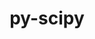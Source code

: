 ---
title: "py-scipy"
layout: cache
categories: [package, develop-2023-05-18]
meta: {"versions": ["1.10.1"], "compilers": ["gcc@=11.1.0", "gcc@=11.3.0", "gcc@=12.1.0"], "oss": ["ubuntu20.04", "ubuntu22.04"], "platforms": ["linux"], "targets": ["ppc64le", "x86_64_v3"], "stacks": ["e4s", "e4s-power", "ml-linux-x86_64-cpu", "ml-linux-x86_64-cuda", "ml-linux-x86_64-rocm", "root", "tutorial"], "num_specs": 8, "num_specs_by_stack": {"root": 8, "e4s-power": 2, "e4s": 1, "ml-linux-x86_64-cuda": 3, "ml-linux-x86_64-cpu": 3, "ml-linux-x86_64-rocm": 2, "tutorial": 1}}
spec_details: [{"hash": "p7vjwivva3rrfjzj2bm5pox7uae2lxog", "compiler": "gcc@=11.1.0", "versions": ["1.10.1"], "os": "ubuntu20.04", "platform": "linux", "target": "ppc64le", "variants": ["build_system=python_pip"], "stacks": ["root", "e4s-power"], "size": "-", "tarball": "https://binaries.spack.io/releases/develop-2023-05-18/build_cache/linux-ubuntu20.04-ppc64le/gcc-11.1.0/py-scipy-1.10.1/linux-ubuntu20.04-ppc64le-gcc-11.1.0-py-scipy-1.10.1-p7vjwivva3rrfjzj2bm5pox7uae2lxog.spack"}, {"hash": "ol2gxe57kacgo43vqvsulx6o4xijfndn", "compiler": "gcc@=11.1.0", "versions": ["1.10.1"], "os": "ubuntu20.04", "platform": "linux", "target": "ppc64le", "variants": ["build_system=python_pip"], "stacks": ["root", "e4s-power"], "size": "-", "tarball": "https://binaries.spack.io/releases/develop-2023-05-18/build_cache/linux-ubuntu20.04-ppc64le/gcc-11.1.0/py-scipy-1.10.1/linux-ubuntu20.04-ppc64le-gcc-11.1.0-py-scipy-1.10.1-ol2gxe57kacgo43vqvsulx6o4xijfndn.spack"}, {"hash": "4grqmn4cd7qkmm5372tsvjpwf2onvowc", "compiler": "gcc@=11.1.0", "versions": ["1.10.1"], "os": "ubuntu20.04", "platform": "linux", "target": "x86_64_v3", "variants": ["build_system=python_pip"], "stacks": ["root", "e4s"], "size": "-", "tarball": "https://binaries.spack.io/releases/develop-2023-05-18/build_cache/linux-ubuntu20.04-x86_64_v3/gcc-11.1.0/py-scipy-1.10.1/linux-ubuntu20.04-x86_64_v3-gcc-11.1.0-py-scipy-1.10.1-4grqmn4cd7qkmm5372tsvjpwf2onvowc.spack"}, {"hash": "3guwo65r7ythnhmz4mt7uv4qixuub357", "compiler": "gcc@=11.3.0", "versions": ["1.10.1"], "os": "ubuntu22.04", "platform": "linux", "target": "x86_64_v3", "variants": ["build_system=python_pip"], "stacks": ["root", "ml-linux-x86_64-cuda"], "size": "-", "tarball": "https://binaries.spack.io/releases/develop-2023-05-18/build_cache/linux-ubuntu22.04-x86_64_v3/gcc-11.3.0/py-scipy-1.10.1/linux-ubuntu22.04-x86_64_v3-gcc-11.3.0-py-scipy-1.10.1-3guwo65r7ythnhmz4mt7uv4qixuub357.spack"}, {"hash": "s42pjr7olfl4oo76gbypchmby5rskid2", "compiler": "gcc@=11.3.0", "versions": ["1.10.1"], "os": "ubuntu22.04", "platform": "linux", "target": "x86_64_v3", "variants": ["build_system=python_pip"], "stacks": ["ml-linux-x86_64-cpu", "root"], "size": "-", "tarball": "https://binaries.spack.io/releases/develop-2023-05-18/build_cache/linux-ubuntu22.04-x86_64_v3/gcc-11.3.0/py-scipy-1.10.1/linux-ubuntu22.04-x86_64_v3-gcc-11.3.0-py-scipy-1.10.1-s42pjr7olfl4oo76gbypchmby5rskid2.spack"}, {"hash": "kelwair2dxgwpoqzza24j7xzifr2h2qy", "compiler": "gcc@=11.3.0", "versions": ["1.10.1"], "os": "ubuntu22.04", "platform": "linux", "target": "x86_64_v3", "variants": ["build_system=python_pip"], "stacks": ["ml-linux-x86_64-cpu", "ml-linux-x86_64-rocm", "root", "ml-linux-x86_64-cuda"], "size": "-", "tarball": "https://binaries.spack.io/releases/develop-2023-05-18/build_cache/linux-ubuntu22.04-x86_64_v3/gcc-11.3.0/py-scipy-1.10.1/linux-ubuntu22.04-x86_64_v3-gcc-11.3.0-py-scipy-1.10.1-kelwair2dxgwpoqzza24j7xzifr2h2qy.spack"}, {"hash": "gciselenj4vr2wpycoh4qxtt2sqnrrkr", "compiler": "gcc@=11.3.0", "versions": ["1.10.1"], "os": "ubuntu22.04", "platform": "linux", "target": "x86_64_v3", "variants": ["build_system=python_pip"], "stacks": ["ml-linux-x86_64-cpu", "ml-linux-x86_64-rocm", "root", "ml-linux-x86_64-cuda"], "size": "-", "tarball": "https://binaries.spack.io/releases/develop-2023-05-18/build_cache/linux-ubuntu22.04-x86_64_v3/gcc-11.3.0/py-scipy-1.10.1/linux-ubuntu22.04-x86_64_v3-gcc-11.3.0-py-scipy-1.10.1-gciselenj4vr2wpycoh4qxtt2sqnrrkr.spack"}, {"hash": "ol3w546sz3prk35yyq4pdtrlvkdx6fuc", "compiler": "gcc@=12.1.0", "versions": ["1.10.1"], "os": "ubuntu22.04", "platform": "linux", "target": "x86_64_v3", "variants": ["build_system=python_pip"], "stacks": ["tutorial", "root"], "size": "-", "tarball": "https://binaries.spack.io/releases/develop-2023-05-18/build_cache/linux-ubuntu22.04-x86_64_v3/gcc-12.1.0/py-scipy-1.10.1/linux-ubuntu22.04-x86_64_v3-gcc-12.1.0-py-scipy-1.10.1-ol3w546sz3prk35yyq4pdtrlvkdx6fuc.spack"}]
---